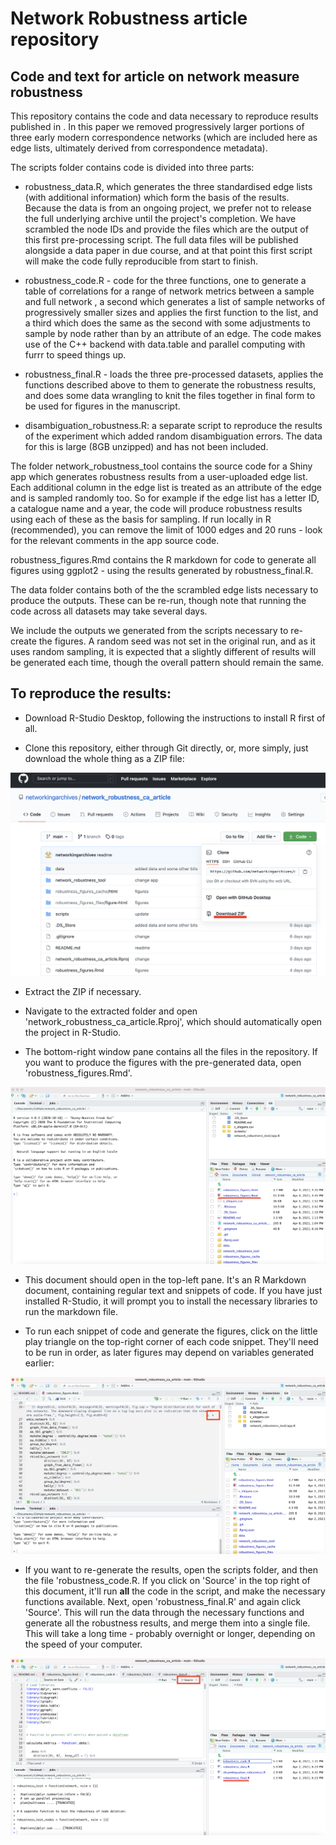 # Network Robustness article repository  

## Code and text for article on network measure robustness

This repository contains the code and data necessary to reproduce results published in <insert link here>. In this paper we removed progressively larger portions of three early modern correspondence networks (which are included here as edge lists, ultimately derived from correspondence metadata). 

The scripts folder contains code is divided into three parts:

* robustness_data.R, which generates the three standardised edge lists (with additional information) which form the basis of the results. Because the data is from an ongoing project, we prefer not to release the full underlying archive until the project's completion. We have scrambled the node IDs and provide the files which are the output of this first pre-processing script. The full data files will be published alongside a data paper in due course, and at that point this first script will make the code fully reproducible from start to finish.

* robustness_code.R - code for the three functions, one to generate a table of correlations for a range of network metrics between a sample and full network , a second which generates a list of sample networks of progressively smaller sizes and applies the first function to the list, and a third which does the same as the second with some adjustments to sample by node rather than by an attribute of an edge.  The code makes use of the C++ backend with data.table and parallel computing with furrr to speed things up. 

* robustness_final.R - loads the three pre-processed datasets, applies the functions described above to them to generate the robustness results, and does some data wrangling to knit the files together in final form to be used for figures in the manuscript.

* disambiguation_robustness.R: a separate script to reproduce the results of the experiment which added random disambiguation errors. The data for this is large (8GB unzipped) and has not been included.

The folder network_robustness_tool contains the source code for a Shiny app which generates robustness results from a user-uploaded edge list. Each additional column in the edge list is treated as an attribute of the edge and is sampled randomly too. So for example if the edge list has a letter ID, a catalogue name and a year, the code will produce robustness results using each of these as the basis for sampling. If run locally in R (recommended), you can remove the limit of 1000 edges and 20 runs - look for the relevant comments in the app source code. 

robustness_figures.Rmd contains the R markdown for code to generate all figures using ggplot2 - using the results generated by robustness_final.R.

The data folder contains both of the the scrambled edge lists necessary to produce the outputs. These can be re-run, though note that running the code across all datasets may take several days. 

We include the outputs we generated from the scripts necessary to re-create the figures. A random seed was not set in the original run, and as it uses random sampling, it is expected that a slightly different of results will be generated each time, though the overall pattern should remain the same. 
## To reproduce the results:

* Download R-Studio Desktop, following the instructions to install R first of all.

* Clone this repository, either through Git directly, or, more simply, just download the whole thing as a ZIP file:

![screenshot with Zip download option highlighted](screens/screen-1.png)

* Extract the ZIP if necessary.

* Navigate to the extracted folder and open 'network_robustness_ca_article.Rproj', which should automatically open the project in R-Studio.

* The bottom-right window pane contains all the files in the repository. If you want to produce the figures with the pre-generated data, open 'robustness_figures.Rmd'.

![screenshot with robustness_figures.Rmd highlighted in the bottom-right pane](screens/screen-2.png)

* This document should open in the top-left pane. It's an R Markdown document, containing regular text and snippets of code. If you have just installed R-Studio, it will prompt you to install the necessary libraries to run the markdown file. 

* To run each snippet of code and generate the figures, click on the little play triangle on the top-right corner of each code snippet. They'll need to be run in order, as later figures may depend on variables generated earlier:

![screenshot with the run code button highlighted in the R Markdown document in the top-left pane](screens/screen-3.png)

* If you want to re-generate the results, open the scripts folder, and then the file 'robustness_code.R. If you click on 'Source' in the top right of this document, it'll run **all** the code in the script, and make the necessary functions available. Next, open 'robustness_final.R' and again click 'Source'. This will run the data through the necessary functions and generate all the robustness results, and merge them into a single file. This will take a long time - probably overnight or longer, depending on the speed of your computer. 

![screenshot with the Source button highlighted in the R Markdown document in the top-left pane](screens/screen-4.png)

